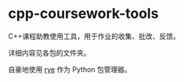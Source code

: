 # cpp-coursework-tools

C++课程助教使用工具，用于作业的收集、批改、反馈。

详细内容见各包的文件夹。

自豪地使用 [rye](https://rye.astral.sh/) 作为 Python 包管理器。
